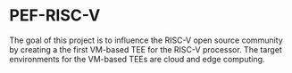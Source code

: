 # PEF-RISC-V
The goal of this project is to influence the RISC-V open source community by creating a the first VM-based TEE for the RISC-V processor.   The target environments for the VM-based TEEs are cloud and edge computing.  
